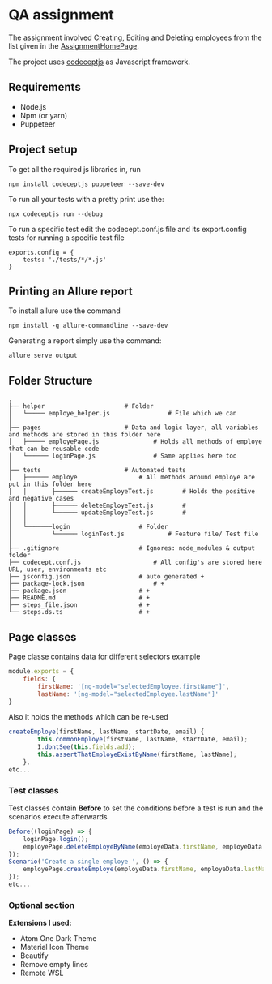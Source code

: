 # QA assignment

The assignment involved Creating, Editing and Deleting employees from the list given in the [AssignmentHomePage](http://cafetownsend-angular-rails.herokuapp.com/login).

The project uses [codeceptjs](https://codecept.io/) as Javascript framework.

## Requirements
* Node.js
* Npm (or yarn)
* Puppeteer

## Project setup
To get all the required js libraries in, run
```
npm install codeceptjs puppeteer --save-dev
```

To run all your tests with a pretty print use the: 
```
npx codeceptjs run --debug
```
To run a specific test edit the codecept.conf.js file and its export.config tests for running a specific test file
```
exports.config = {
	tests: './tests/*/*.js'
}
```

## Printing an Allure report
To install allure use the command 
```
npm install -g allure-commandline --save-dev
```
Generating a report simply use the command:
```
allure serve output
```
## Folder Structure

    .
    ├── helper						# Folder
    │   └───── employe_helper.js				# File which we can
    │
    ├── pages						# Data and logic layer, all variables and methods are stored in this folder here
    │   ├───── employePage.js				# Holds all methods of employe that can be reusable code
    │   └────── loginPage.js				# Same applies here too
    │
    ├── tests						# Automated tests
    │   ├────── employe					# All methods around employe are put in this folder here
    │   │       ├────── createEmployeTest.js		# Holds the positive and negative cases
    │   │       ├────── deleteEmployeTest.js		# 
    │   │       └────── updateEmployeTest.js		#
    │   │
    │   └───────login					# Folder
    │           └────── loginTest.js			# Feature file/ Test file
    │
    ├── .gitignore						# Ignores: node_modules & output folder
    ├── codecept.conf.js					# All config's are stored here URL, user, environments etc
    ├── jsconfig.json					# auto generated +
    ├── package-lock.json					# +
    ├── package.json					# +
    ├── README.md						# +
    ├── steps_file.json					# +
    └── steps.ds.ts						# +
    
## Page classes
Page classe contains data for different selectors example
```javascript
module.exports = {
    fields: {
        firstName: '[ng-model="selectedEmployee.firstName"]',
        lastName: '[ng-model="selectedEmployee.lastName"]'
}
```
Also it holds the methods which can be re-used
```javascript
createEmploye(firstName, lastName, startDate, email) {
        this.commonEmploye(firstName, lastName, startDate, email);
        I.dontSee(this.fields.add);
        this.assertThatEmployeExistByName(firstName, lastName);
    },
etc...
```
### Test classes
Test classes contain **Before** to set the conditions before a test is run and the scenarios execute afterwards
```javascript
Before((loginPage) => {
    loginPage.login();
    employePage.deleteEmployeByName(employeData.firstName, employeData.lastName);
});
Scenario('Create a single employe ', () => {
    employePage.createEmploye(employeData.firstName, employeData.lastName, employeData.startDate, employeData.email);
});
etc...
```

### Optional section
**Extensions I used:**

* Atom One Dark Theme
* Material Icon Theme
* Beautify
* Remove empty lines
* Remote WSL
